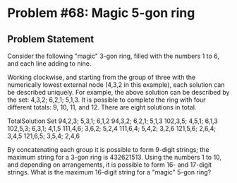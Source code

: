 # Problem #68: Magic 5-gon ring 

## Problem Statement 

Consider the following "magic" 3-gon ring, filled with the numbers 1 to 6, and each line adding to nine.


Working clockwise, and starting from the group of three with the numerically lowest external node (4,3,2 in this example), each solution can be described uniquely. For example, the above solution can be described by the set: 4,3,2; 6,2,1; 5,1,3.
It is possible to complete the ring with four different totals: 9, 10, 11, and 12. There are eight solutions in total.

TotalSolution Set
94,2,3; 5,3,1; 6,1,2
94,3,2; 6,2,1; 5,1,3
102,3,5; 4,5,1; 6,1,3
102,5,3; 6,3,1; 4,1,5
111,4,6; 3,6,2; 5,2,4
111,6,4; 5,4,2; 3,2,6
121,5,6; 2,6,4; 3,4,5
121,6,5; 3,5,4; 2,4,6

By concatenating each group it is possible to form 9-digit strings; the maximum string for a 3-gon ring is 432621513.
Using the numbers 1 to 10, and depending on arrangements, it is possible to form 16- and 17-digit strings. What is the maximum 16-digit string for a "magic" 5-gon ring?


